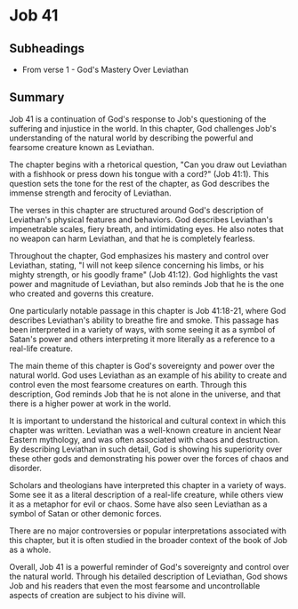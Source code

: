 # Job 41

## Subheadings

* From verse 1 - God's Mastery Over Leviathan

## Summary

Job 41 is a continuation of God's response to Job's questioning of the suffering and injustice in the world. In this chapter, God challenges Job's understanding of the natural world by describing the powerful and fearsome creature known as Leviathan.

The chapter begins with a rhetorical question, "Can you draw out Leviathan with a fishhook or press down his tongue with a cord?" (Job 41:1). This question sets the tone for the rest of the chapter, as God describes the immense strength and ferocity of Leviathan.

The verses in this chapter are structured around God's description of Leviathan's physical features and behaviors. God describes Leviathan's impenetrable scales, fiery breath, and intimidating eyes. He also notes that no weapon can harm Leviathan, and that he is completely fearless.

Throughout the chapter, God emphasizes his mastery and control over Leviathan, stating, "I will not keep silence concerning his limbs, or his mighty strength, or his goodly frame" (Job 41:12). God highlights the vast power and magnitude of Leviathan, but also reminds Job that he is the one who created and governs this creature.

One particularly notable passage in this chapter is Job 41:18-21, where God describes Leviathan's ability to breathe fire and smoke. This passage has been interpreted in a variety of ways, with some seeing it as a symbol of Satan's power and others interpreting it more literally as a reference to a real-life creature.

The main theme of this chapter is God's sovereignty and power over the natural world. God uses Leviathan as an example of his ability to create and control even the most fearsome creatures on earth. Through this description, God reminds Job that he is not alone in the universe, and that there is a higher power at work in the world.

It is important to understand the historical and cultural context in which this chapter was written. Leviathan was a well-known creature in ancient Near Eastern mythology, and was often associated with chaos and destruction. By describing Leviathan in such detail, God is showing his superiority over these other gods and demonstrating his power over the forces of chaos and disorder.

Scholars and theologians have interpreted this chapter in a variety of ways. Some see it as a literal description of a real-life creature, while others view it as a metaphor for evil or chaos. Some have also seen Leviathan as a symbol of Satan or other demonic forces.

There are no major controversies or popular interpretations associated with this chapter, but it is often studied in the broader context of the book of Job as a whole.

Overall, Job 41 is a powerful reminder of God's sovereignty and control over the natural world. Through his detailed description of Leviathan, God shows Job and his readers that even the most fearsome and uncontrollable aspects of creation are subject to his divine will.
